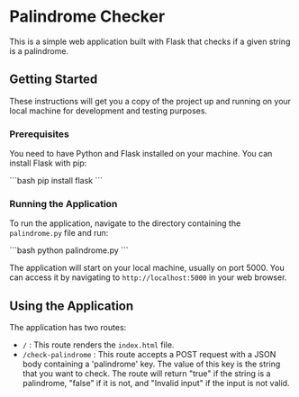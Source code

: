 # Palindrome Checker

This is a simple web application built with Flask that checks if a given string is a palindrome.

## Getting Started

These instructions will get you a copy of the project up and running on your local machine for development and testing purposes.

### Prerequisites

You need to have Python and Flask installed on your machine. You can install Flask with pip:

\```bash
pip install flask
\```

### Running the Application

To run the application, navigate to the directory containing the `palindrome.py` file and run:

\```bash
python palindrome.py
\```

The application will start on your local machine, usually on port 5000. You can access it by navigating to `http://localhost:5000` in your web browser.

## Using the Application

The application has two routes:

- `/` : This route renders the `index.html` file.
- `/check-palindrome` : This route accepts a POST request with a JSON body containing a 'palindrome' key. The value of this key is the string that you want to check. The route will return "true" if the string is a palindrome, "false" if it is not, and "Invalid input" if the input is not valid.
